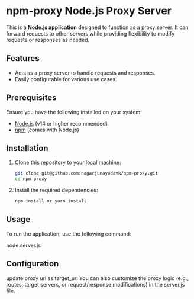 # npm-proxy Node.js Proxy Server  
This is a **Node.js application** designed to function as a proxy server. It can forward requests to other servers while providing flexibility to modify requests or responses as needed.  

## Features  
- Acts as a proxy server to handle requests and responses.  
- Easily configurable for various use cases.  

## Prerequisites  
Ensure you have the following installed on your system:  
- [Node.js](https://nodejs.org/) (v14 or higher recommended)  
- [npm](https://www.npmjs.com/) (comes with Node.js)  

## Installation  
1. Clone this repository to your local machine:  
   ```bash
   git clone git@github.com:nagarjunayadavk/npm-proxy.git
   cd npm-proxy

2. Install the required dependencies:
   ```bash
   npm install or yarn install

## Usage 
To run the application, use the following command:

  node server.js

## Configuration
update proxy url as target_url
You can also customize the proxy logic (e.g., routes, target servers, or request/response modifications) in the server.js file.
